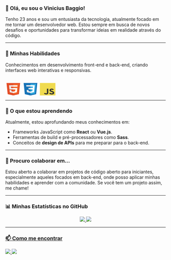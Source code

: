 ### 👋 Olá, eu sou o Vinicius Baggio!

<p align="left">
  Tenho 23 anos e sou um entusiasta da tecnologia, atualmente focado em me tornar um desenvolvedor web. Estou sempre em busca de novos desafios e oportunidades para transformar ideias em realidade através do código.
</p>

---

### 🚀 Minhas Habilidades

<p align="left">
  Conhecimentos em desenvolvimento front-end e back-end, criando interfaces web interativas e responsivas.
</p>

<div style="display: inline_block"><br>
  <img align="center" alt="HTML5" height="40" width="50" src="https://raw.githubusercontent.com/devicons/devicon/master/icons/html5/html5-original.svg">
  <img align="center" alt="CSS3" height="40" width="50" src="https://raw.githubusercontent.com/devicons/devicon/master/icons/css3/css3-original.svg">
  <img align="center" alt="JavaScript" height="40" width="50" src="https://raw.githubusercontent.com/devicons/devicon/master/icons/javascript/javascript-original.svg">
</div>

---

### 🌱 O que estou aprendendo

Atualmente, estou aprofundando meus conhecimentos em:
* Frameworks JavaScript como **React** ou **Vue.js**.
* Ferramentas de build e pré-processadores como **Sass**.
* Conceitos de **design de APIs** para me preparar para o back-end.

---

### 🤝 Procuro colaborar em...

Estou aberto a colaborar em projetos de código aberto para iniciantes, especialmente aqueles focados em back-end, onde posso aplicar minhas habilidades e aprender com a comunidade. Se você tem um projeto assim, me chame!

---

### 📊 Minhas Estatísticas no GitHub

<div align="center">
  <a href="https://github.com/Vbaggio08">
  <img height="180em" src="https://github-readme-stats.vercel.app/api?username=Vbaggio08&show_icons=true&theme=dracula&include_all_commits=true&count_private=true"/>
  <img height="180em" src="https://github-readme-stats.vercel.app/api/top-langs/?username=Vbaggio08&layout=compact&langs_count=7&theme=dracula"/>
</div>

---

### 📫 Como me encontrar

<p align="left">
  <a href="https://api.whatsapp.com/send?phone=+5547996994755" target="_blank">
    <img src="https://img.shields.io/badge/WhatsApp-25D366?style=for-the-badge&logo=whatsapp&logoColor=white" target="_blank">
  </a>
  <a href="https://www.linkedin.com/in/vinicius-baggio-6950851a4/" target="_blank">
    <img src="https://img.shields.io/badge/-LinkedIn-%230077B5?style=for-the-badge&logo=linkedin&logoColor=white" target="_blank">
  </a>
</p>

